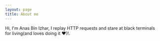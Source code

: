 ```yaml
---
layout: page
title: About me
---
```


Hi, I'm Anas Bin Izhar, I replay HTTP requests and stare at black terminals for living(and loves doing it ❤️)!.

